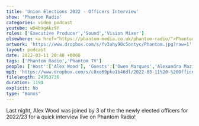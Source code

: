 ```yaml
---
title: 'Union Elections 2022 - Officers Interview'
show: 'Phantom Radio'
categories: video podcast
youtube: wD4bVgAkz9Y
roles: ['Executive Producer','Sound','Vision Mixer']
elsewhere: <a href="https://phantom-media.co.uk/phantom-radio/">Phantom Media</a>
artwork: 'https://www.dropbox.com/s/fv3ahy90c5ontyc/Phantom.jpg?raw=1'
layout: podcast
date: 2022-03-11 20:40 +0000
tags: ['Phantom Radio','Phantom TV']
people: ['Host':['Alex Wood'], 'Guests':['Owen Marques','Alexandra Mazilu','Dominic White'], 'Producer': ['Josh Brunning'],'Executive Producers':['Alex Wood','Josh Brunning']]
mp3: 'https://www.dropbox.com/s/c8xo69pko1b46dl/2022-03-11%20-%20Officer%20Interviews.mp3?raw=1'
filelength: 24953736
duration: 1194 
explicit: No
type: "Bonus"
---
```


Last night, Alex Wood was joined by 3 of the the newly elected officers for 2022/23 for a quick interview live on Phantom Radio!
